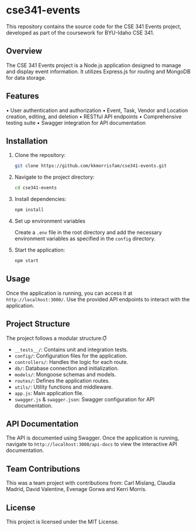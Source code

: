 # cse341-events
This repository contains the source code for the CSE 341 Events project, developed as part of the coursework for BYU-Idaho CSE 341.
## Overview
The CSE 341 Events project is a Node.js application designed to manage and display event information. It utilizes Express.js for routing and MongoDB for data storage.
## Features
•	User authentication and authorization
•	Event, Task, Vendor and Location creation, editing, and deletion
•	RESTful API endpoints
•	Comprehensive testing suite
•	Swagger integration for API documentation
## Installation
1. Clone the repository:
   ```bash
   git clone https://github.com/kkmorrisfam/cse341-events.git
   ```

2. Navigate to the project directory:

   ```bash
   cd cse341-events
   ```

3. Install dependencies:

   ```bash
   npm install
   ```

4. Set up environment variables

   Create a `.env` file in the root directory and add the necessary environment variables as specified in the `config` directory.

5. Start the application:

   ```bash
   npm start
   ```
## Usage

Once the application is running, you can access it at `http://localhost:3000/`. Use the provided API endpoints to interact with the application.

## Project Structure

The project follows a modular structure:

- `__tests__/`: Contains unit and integration tests.
- `config/`: Configuration files for the application.
- `controllers/`: Handles the logic for each route.
- `db/`: Database connection and initialization.
- `models/`: Mongoose schemas and models.
- `routes/`: Defines the application routes.
- `utils/`: Utility functions and middleware.
- `app.js`: Main application file.
- `swagger.js` & `swagger.json`: Swagger configuration for API documentation.
  
## API Documentation

The API is documented using Swagger. Once the application is running, navigate to `http://localhost:3000/api-docs` to view the interactive API documentation.

## Team Contributions

This was a team project with contributions from: Carl Mislang, Claudia Madrid, David Valentine, Evenage Gorwa and Kerri Morris.

## License

This project is licensed under the MIT License.


